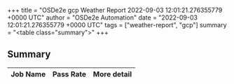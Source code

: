 +++
title = "OSDe2e gcp Weather Report 2022-09-03 12:01:21.276355779 +0000 UTC"
author = "OSDe2e Automation"
date = "2022-09-03 12:01:21.276355779 +0000 UTC"
tags = ["weather-report", "gcp"]
summary = "<table class=\"summary\"></table>"
+++
## Summary

| Job Name | Pass Rate | More detail |
|----------|-----------|-------------|





